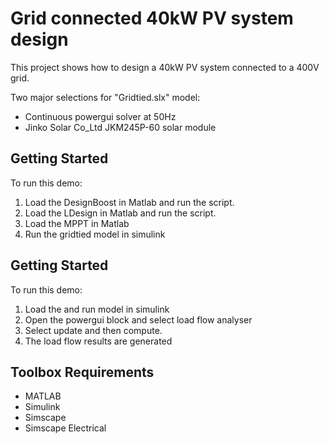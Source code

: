 # Grid connected 40kW PV system design

This project shows how to design a 40kW PV system connected to a 400V grid.

Two major selections for "Gridtied.slx" model:

- Continuous powergui solver at 50Hz
- Jinko Solar Co_Ltd JKM245P-60 solar module


## Getting Started

To run this demo:
1. Load the DesignBoost in Matlab and run the script.
2. Load the LDesign in Matlab and run the script.
3. Load the MPPT in Matlab
4. Run the gridtied model in simulink


## Getting Started

To run this demo:
1. Load the and run model in simulink
2. Open the powergui block and select load flow analyser
3. Select update and then compute.
4. The load flow results are generated

## Toolbox Requirements
- MATLAB
- Simulink
- Simscape
- Simscape Electrical
